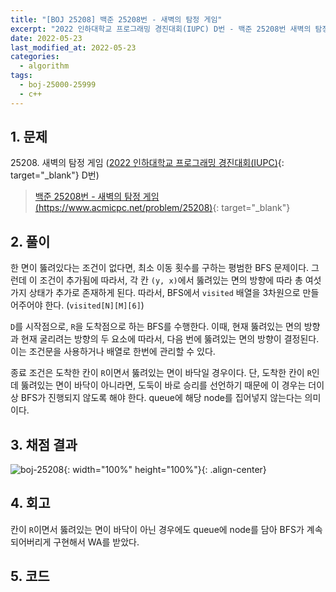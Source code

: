 ```yaml
---
title: "[BOJ 25208] 백준 25208번 - 새벽의 탐정 게임"
excerpt: "2022 인하대학교 프로그래밍 경진대회(IUPC) D번 - 백준 25208번 새벽의 탐정 게임 풀이"
date: 2022-05-23
last_modified_at: 2022-05-23
categories:
  - algorithm
tags:
  - boj-25000-25999
  - c++
---
```


## 1. 문제
$25208$. 새벽의 탐정 게임 ([2022 인하대학교 프로그래밍 경진대회(IUPC)](https://burningfalls.github.io/contest/iupc-baekjoon-contest/){: target="_blank"} D번)

> [백준 25208번 - 새벽의 탐정 게임 (https://www.acmicpc.net/problem/25208)](https://www.acmicpc.net/problem/25208){: target="_blank"}

## 2. 풀이

한 면이 뚫려있다는 조건이 없다면, 최소 이동 횟수를 구하는 평범한 BFS 문제이다. 그런데 이 조건이 추가됨에 따라서, 각 칸 `(y, x)`에서 뚫려있는 면의 방향에 따라 총 여섯 가지 상태가 추가로 존재하게 된다. 따라서, BFS에서 `visited` 배열을 3차원으로 만들어주어야 한다. (`visited[N][M][6]`)

`D`를 시작점으로, `R`을 도착점으로 하는 BFS를 수행한다. 이때, 현재 뚫려있는 면의 방향과 현재 굴리려는 방향의 두 요소에 따라서, 다음 번에 뚫려있는 면의 방향이 결정된다. 이는 조건문을 사용하거나 배열로 한번에 관리할 수 있다.

종료 조건은 도착한 칸이 `R`이면서 뚫려있는 면이 바닥일 경우이다. 단, 도착한 칸이 `R`인데 뚫려있는 면이 바닥이 아니라면, 도둑이 바로 승리를 선언하기 때문에 이 경우는 더이상 BFS가 진행되지 않도록 해야 한다. queue에 해당 node를 집어넣지 않는다는 의미이다.

## 3. 채점 결과

![boj-25208](https://user-images.githubusercontent.com/30232837/169728250-07034ae8-7137-4e11-b4fb-82cc41cd158f.png "boj-25208"){: width="100%" height="100%"}{: .align-center}

## 4. 회고

칸이 `R`이면서 뚫려있는 면이 바닥이 아닌 경우에도 queue에 node를 담아 BFS가 계속되어버리게 구현해서 WA를 받았다.

## 5. 코드

<script src="https://gist.github.com/BurningFalls/c58eec72581c31b64350b4a5ac289a77.js"></script>